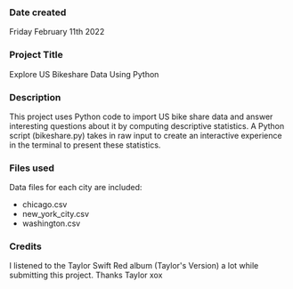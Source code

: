 ### Date created
Friday February 11th 2022

### Project Title
Explore US Bikeshare Data Using Python

### Description
This project uses Python code to import US bike share data and answer interesting questions about it by computing descriptive statistics. A Python script (bikeshare.py) takes in raw input to create an interactive experience in the terminal to present these statistics.

### Files used
Data files for each city are included:
 - chicago.csv
 - new_york_city.csv
 - washington.csv

### Credits
I listened to the Taylor Swift Red album (Taylor's Version) a lot while submitting this project. Thanks Taylor xox
